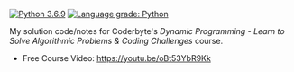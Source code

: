 [![Python 3.6.9](https://img.shields.io/badge/python-3.6+-blue.svg)](https://www.python.org/downloads/release/python-369/)
[![Language grade: Python](https://img.shields.io/lgtm/grade/python/g/plasticuproject/dynamic_programming_course.svg?logo=lgtm&logoWidth=18)](https://lgtm.com/projects/g/plasticuproject/dynamic_programming_course/context:python)

My solution code/notes for Coderbyte's _Dynamic Programming - Learn to Solve Algorithmic Problems & Coding Challenges_ course.

- Free Course Video: https://youtu.be/oBt53YbR9Kk
